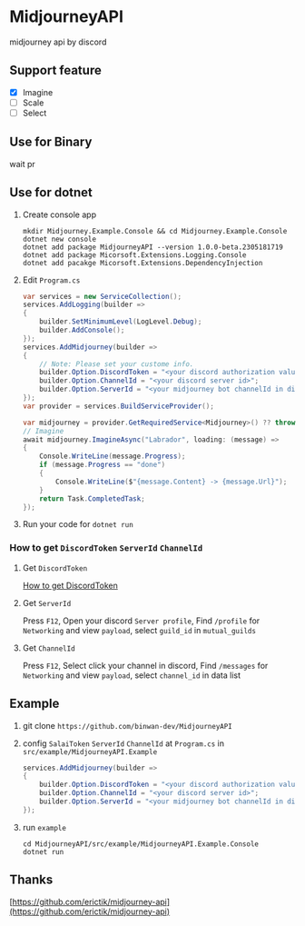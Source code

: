 # MidjourneyAPI

midjourney api by discord

## Support feature

- [x] Imagine
- [ ] Scale 
- [ ] Select

## Use for Binary

wait pr

## Use for dotnet

1. Create console app

   ```shell
   mkdir Midjourney.Example.Console && cd Midjourney.Example.Console
   dotnet new console
   dotnet add package MidjourneyAPI --version 1.0.0-beta.2305181719
   dotnet add package Micorsoft.Extensions.Logging.Console
   dotnet add pacakge Micorsoft.Extensions.DependencyInjection
   ```

2. Edit `Program.cs`

   ```c#
   var services = new ServiceCollection();
   services.AddLogging(builder =>
   {
       builder.SetMinimumLevel(LogLevel.Debug);
       builder.AddConsole();
   });
   services.AddMidjourney(builder =>
   {
       // Note: Please set your custome info.
       builder.Option.DiscordToken = "<your discord authorization value>";
       builder.Option.ChannelId = "<your discord server id>";
       builder.Option.ServerId = "<your midjourney bot channelId in discord>";
   });
   var provider = services.BuildServiceProvider();

   var midjourney = provider.GetRequiredService<Midjourney>() ?? throw new ArgumentNullException(nameof(Midjourney));
   // Imagine
   await midjourney.ImagineAsync("Labrador", loading: (message) =>
   {
       Console.WriteLine(message.Progress);
       if (message.Progress == "done")
       {
           Console.WriteLine($"{message.Content} -> {message.Url}");
       }
       return Task.CompletedTask;
   });
   ```

3. Run your code for `dotnet run`

### How to get `DiscordToken` `ServerId` `ChannelId`
1. Get `DiscordToken`

   [How to get DiscordToken](https://www.androidauthority.com/get-discord-token-3149920/)


2. Get `ServerId`

   Press `F12`, Open your discord `Server profile`, Find `/profile` for `Networking` and view `payload`, select `guild_id` in `mutual_guilds`


3. Get `ChannelId`

   Press `F12`, Select click your channel in discord, Find `/messages` for `Networking` and view `payload`, select `channel_id` in data list

## Example

1. git clone `https://github.com/binwan-dev/MidjourneyAPI`

2. config `SalaiToken` `ServerId` `ChannelId` at `Program.cs` in `src/example/MidjourneyAPI.Example`

   ```c#
   services.AddMidjourney(builder =>
   {
       builder.Option.DiscordToken = "<your discord authorization value>";
       builder.Option.ChannelId = "<your discord server id>";
       builder.Option.ServerId = "<your midjourney bot channelId in discord>";
   });
   ```

2. run `example`

   ``` shell
   cd MidjourneyAPI/src/example/MidjourneyAPI.Example.Console
   dotnet run 
   ```

## Thanks

[https://github.com/erictik/midjourney-api](https://github.com/erictik/midjourney-api)